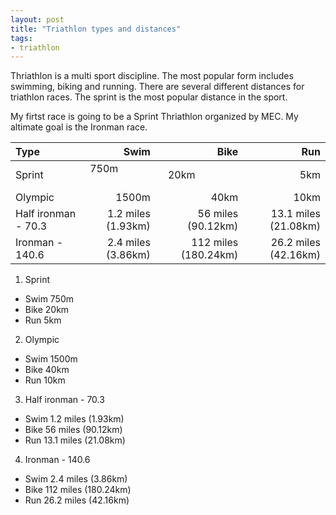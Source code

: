 ```yaml
---
layout: post
title: "Triathlon types and distances"
tags:
- triathlon
---
```


Thriathlon is a multi sport discipline. The most popular form includes swimming, biking and running. 
There are several different distances for triathlon races. The sprint is the most popular distance in the sport.

My firtst race is going to be a Sprint Thriathlon organized by MEC. My altimate goal is the Ironman race.


| Type                | Swim          | Bike  | Run   |
| :--------- |------------:| -----:| -----:|
| Sprint              | 750m               | 20km                 | 5km                  |
| Olympic             | 1500m              | 40km                 | 10km                 |
| Half ironman - 70.3 | 1.2 miles (1.93km) |56 miles (90.12km)    | 13.1 miles (21.08km) |
| Ironman - 140.6     | 2.4 miles (3.86km) | 112 miles (180.24km) | 26.2 miles (42.16km) |

 1. Sprint
  - Swim 750m
  - Bike 20km
  - Run 5km

 2. Olympic
  - Swim 1500m
  - Bike 40km
  - Run 10km

3. Half ironman - 70.3
  - Swim  1.2 miles (1.93km)
  - Bike  56 miles (90.12km)
  - Run   13.1 miles (21.08km)

4. Ironman - 140.6
  - Swim  2.4 miles (3.86km)
  - Bike  112 miles (180.24km)
  - Run   26.2 miles (42.16km)
